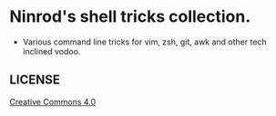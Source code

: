 # Ninrod's shell tricks collection.

* Various command line tricks for vim, zsh, git, awk and other tech inclined vodoo.

LICENSE
---------

[Creative Commons 4.0](http://creativecommons.org/licenses/by/4.0/)
